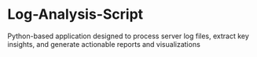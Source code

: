 # Log-Analysis-Script
Python-based application designed to process server log files, extract key insights, and generate actionable reports and visualizations
